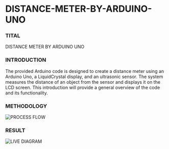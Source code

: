 # DISTANCE-METER-BY-ARDUINO-UNO
<h3>TITAL</h3>

DISTANCE METER BY ARDUINO UNO

<h3>INTRODUCTION</h3>

The provided Arduino code is designed to create a distance meter using an Arduino Uno, a LiquidCrystal display, and an ultrasonic sensor. The system measures the distance of an object from the sensor and displays it on the LCD screen. This introduction will provide a general overview of the code and its functionality.

<h3>METHODOLOGY</h3>

![PROCESS FLOW](https://github.com/Rohanpophale/DISTANCE-METER-BY-ARDUINO-UNO/assets/97818946/7f2675f7-ed46-4155-8bf5-c49848b00a1d)

<h3>RESULT</h3>

![LIVE DIAGRAM](https://github.com/Rohanpophale/DISTANCE-METER-BY-ARDUINO-UNO/assets/97818946/6f3e0146-c179-4d9d-90d7-4bfd93dac95d)
